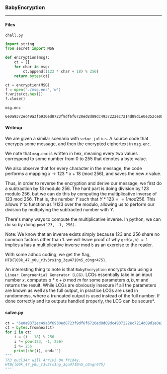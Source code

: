 ### BabyEncryption
---

#### Files
`chall.py`
```py
import string
from secret import MSG

def encryption(msg):
    ct = []
    for char in msg:
        ct.append((123 * char + 18) % 256)
    return bytes(ct)

ct = encryption(MSG)
f = open('./msg.enc','w')
f.write(ct.hex())
f.close()
```

`msg.enc`
```
6e0a9372ec49a3f6930ed8723f9df6f6720ed8d89dc4937222ec7214d89d1e0e352ce0aa6ec82bf622227bb70e7fb7352249b7d893c493d8539dec8fb7935d490e7f9d22ec89b7a322ec8fd80e7f8921
```
#### Writeup

We are given a similar scenario with `sekur julius`. A source code that encrypts some message, and then the encrypted ciphertext in `msg.enc`.

We note that `msg.enc` is written in hex, meaning every two values correspond to some number from $0$ to $255$ that denotes a byte value.

We also observe that for every character in the message, the code performs a mapping $x \rightarrow 123 * x + 18$ (mod $256$), and saves the new $x$ value.

Thus, in order to reverse the encryption and derive our message, we first do a subtraction by 18 modulo 256. The hard part is doing division by 123 modulo 256, but we can do this by computing the multiplicative inverse of 123 mod 256. That is, the number $Y$ such that $Y * 123 == 1 mod 256$. This allows $Y$ to function as $1/123$ over the modulo, allowing us to perform our division by multiplying the subtracted number with $Y$.

There's many ways to compute the multiplicative inverse. In python, we can do so by doing `pow(123, -1, 256)`.

Note: We know that an inverse exists simply because $123$ and $256$ share no common factors other than $1$. we will leave proof of why `gcd(a,b) = 1` implies `a` has a multiplicative inverse mod `b` as an exercise to the reader.

With some adhoc coding, we get the flag, `HTB{l00k_47_y0u_r3v3rs1ng_3qu4710n5_c0ngr475}`.

An interesting thing to note is that `BabyEncryption` encrypts data using a `Linear Congruential Generator (LCG)`. LCGs essentially take in an input number $x$, computes $a*x + b$ mod $m$ for some parameters $a, b, m$ and returns the result. While LCGs are obviously insecure if all the parameters are known as well as the full output, in practice LCGs are used in randomness, where a truncated output is used instead of the full number. If done correctly and its outputs handled properly, the LCG can be secure*.

#### solve.py
```py
ct = "6e0a9372ec49a3f6930ed8723f9df6f6720ed8d89dc4937222ec7214d89d1e0e352ce0aa6ec82bf622227bb70e7fb7352249b7d893c493d8539dec8fb7935d490e7f9d22ec89b7a322ec8fd80e7f8921"
ct = bytes.fromhex(ct)
for i in ct:
    i = (i - 18) % 256
    i *= pow(123, -1, 256)
    i %= 256
    print(chr(i), end='')
"""
Th3 nucl34r w1ll 4rr1v3 0n fr1d4y.
HTB{l00k_47_y0u_r3v3rs1ng_3qu4710n5_c0ngr475}
"""
```